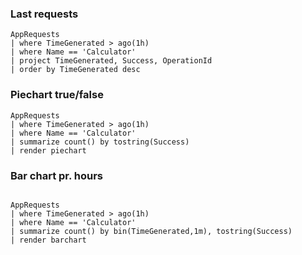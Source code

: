 ### Last requests

```
AppRequests
| where TimeGenerated > ago(1h)
| where Name == 'Calculator'
| project TimeGenerated, Success, OperationId
| order by TimeGenerated desc

```

### Piechart true/false

```
AppRequests
| where TimeGenerated > ago(1h)
| where Name == 'Calculator'
| summarize count() by tostring(Success)
| render piechart 

```

### Bar chart pr. hours

```

AppRequests
| where TimeGenerated > ago(1h)
| where Name == 'Calculator'
| summarize count() by bin(TimeGenerated,1m), tostring(Success)
| render barchart 

```

